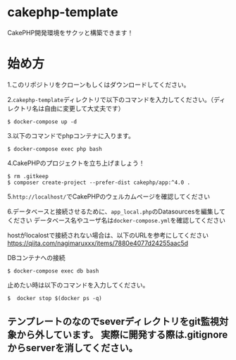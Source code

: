 # cakephp-template
CakePHP開発環境をサクッと構築できます！


# 始め方
1.このリポジトリをクローンもしくはダウンロードしてください。

2.`cakephp-template`ディレクトリで以下のコマンドを入力してください。（ディレクトリ名は自由に変更して大丈夫です）
  ```
$ docker-compose up -d
  ```
  
3.以下のコマンドでphpコンテナに入ります。
```
$ docker-compose exec php bash
```

4.CakePHPのプロジェクトを立ち上げましょう！
```
$ rm .gitkeep
$ composer create-project --prefer-dist cakephp/app:^4.0 .
```

5.`http://localhost/`でCakePHPのウェルカムページを確認してください

6.データベースと接続させるために、`app_local.php`のDatasourcesを編集してください
データベース名やユーザ名は`docker-compose.yml`を確認してください

hostがlocalostで接続されない場合は、以下のURLを参考にしてください
https://qiita.com/nagimaruxxx/items/7880e4077d24255aac5d

DBコンテナへの接続
```
$ docker-compose exec db bash
```
止めたい時は以下のコマンドを入力してください。
```
$  docker stop $(docker ps -q) 
```

テンプレートのなのでseverディレクトリをgit監視対象から外しています。
実際に開発する際は.gitignoreからserverを消してください。
---
